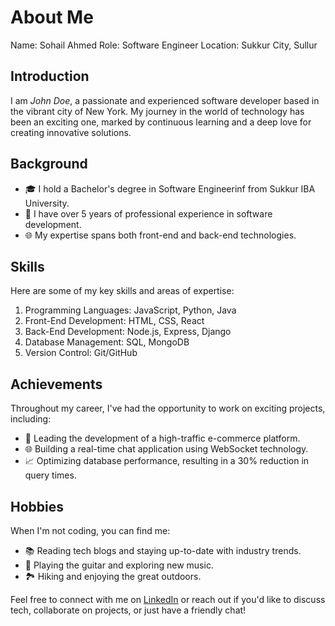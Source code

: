 # About Me

Name: Sohail Ahmed
Role: Software Engineer
Location: Sukkur City, Sullur 

## Introduction

I am *John Doe*, a passionate and experienced software developer based in the vibrant city of New York. My journey in the world of technology has been an exciting one, marked by continuous learning and a deep love for creating innovative solutions.

## Background

- 🎓 I hold a Bachelor's degree in Software Engineerinf from Sukkur IBA University.
- 💼 I have over 5 years of professional experience in software development.
- 🌐 My expertise spans both front-end and back-end technologies.

## Skills

Here are some of my key skills and areas of expertise:

1. Programming Languages: JavaScript, Python, Java
2. Front-End Development: HTML, CSS, React
3. Back-End Development: Node.js, Express, Django
4. Database Management: SQL, MongoDB
5. Version Control: Git/GitHub

## Achievements

Throughout my career, I've had the opportunity to work on exciting projects, including:

- 🚀 Leading the development of a high-traffic e-commerce platform.
- 🌐 Building a real-time chat application using WebSocket technology.
- 📈 Optimizing database performance, resulting in a 30% reduction in query times.

## Hobbies

When I'm not coding, you can find me:

- 📚 Reading tech blogs and staying up-to-date with industry trends.
- 🎸 Playing the guitar and exploring new music.
- 🏞️ Hiking and enjoying the great outdoors.

Feel free to connect with me on [LinkedIn](https://www.linkedin.com/in/sohail-ahmed-ba99b6193/) or reach out if you'd like to discuss tech, collaborate on projects, or just have a friendly chat!
